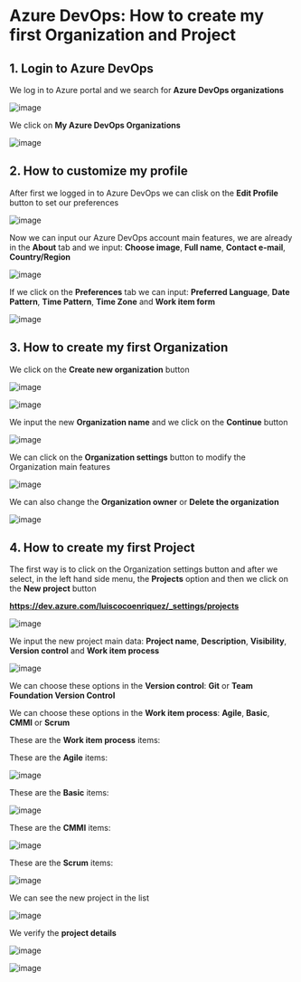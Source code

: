 # Azure DevOps: How to create my first Organization and Project

## 1. Login to Azure DevOps

We log in to Azure portal and we search for **Azure DevOps organizations**

![image](https://github.com/luiscoco/AzureDevops_Sample1_Create_myFirst_Organization_and_Project/assets/32194879/f0267616-aab6-4e91-a976-8fd0c7e570a5)

We click on **My Azure DevOps Organizations** 

![image](https://github.com/luiscoco/AzureDevops_Sample1_Create_myFirst_Organization_and_Project/assets/32194879/789b34e6-1c2a-4f75-8463-06efa5dc64d7)

## 2. How to customize my profile

After first we logged in to Azure DevOps we can clisk on the **Edit Profile** button to set our preferences

![image](https://github.com/luiscoco/AzureDevops_Sample1_Create_myFirst_Organization_and_Project/assets/32194879/f88863f9-5fc3-4886-8c15-0d779a75057e)

Now we can input our Azure DevOps account main features, we are already in the **About** tab and we input: **Choose image**, **Full name**, **Contact e-mail**, **Country/Region**

![image](https://github.com/luiscoco/AzureDevops_Sample1_Create_myFirst_Organization_and_Project/assets/32194879/96e40ac1-dd90-42b4-85c8-2a3cfb68a4ec)

If we click on the **Preferences** tab we can input: **Preferred Language**, **Date Pattern**, **Time Pattern**, **Time Zone** and **Work item form**

![image](https://github.com/luiscoco/AzureDevops_Sample1_Create_myFirst_Organization_and_Project/assets/32194879/bd3a7555-fa79-4d03-a009-e6f6265b96ec)

## 3. How to create my first Organization 

We click on the **Create new organization** button 

![image](https://github.com/luiscoco/AzureDevops_Sample1_Create_myFirst_Organization_and_Project/assets/32194879/2976b950-3d0b-4316-89f9-49d20592d3dc)

![image](https://github.com/luiscoco/AzureDevops_Sample1_Create_myFirst_Organization_and_Project/assets/32194879/86256f5f-a27f-43e9-a87a-0c7542418cad)

We input the new **Organization name** and we click on the **Continue** button

![image](https://github.com/luiscoco/AzureDevops_Sample1_Create_myFirst_Organization_and_Project/assets/32194879/273413eb-fc3d-418c-886d-73acdb008c6e)

We can click on the **Organization settings** button to modify the Organization main features

![image](https://github.com/luiscoco/AzureDevops_Sample1_Create_myFirst_Organization_and_Project/assets/32194879/08793d45-5203-4de9-9385-854e470c4d22)

We can also change the **Organization owner** or **Delete the organization**

![image](https://github.com/luiscoco/AzureDevops_Sample1_Create_myFirst_Organization_and_Project/assets/32194879/466b9bd6-6c4b-4c17-b29d-3932e6947cae)

## 4. How to create my first Project

The first way is to click on the Organization settings button and after we select, in the left hand side menu, the **Projects** option and then we click on the **New project** button

**https://dev.azure.com/luiscocoenriquez/_settings/projects**

![image](https://github.com/luiscoco/AzureDevops_Sample1_Create_myFirst_Organization_and_Project/assets/32194879/481e70c1-68bb-4867-941f-1324376ef9ae)

We input the new project main data: **Project name**, **Description**, **Visibility**, **Version control** and **Work item process**

![image](https://github.com/luiscoco/AzureDevops_Sample1_Create_myFirst_Organization_and_Project/assets/32194879/3bc9ee5f-b2e6-4667-9c35-98ebe9c57ee1)

We can choose these options in the **Version control**: **Git** or **Team Foundation Version Control**

We can choose these options in the **Work item process**: **Agile**, **Basic**, **CMMI** or **Scrum**

These are the **Work item process** items:

These are the **Agile** items:

![image](https://github.com/luiscoco/AzureDevops_Sample1_Create_myFirst_Organization_and_Project/assets/32194879/2141544c-4b4b-4b9c-97ce-e950e08e529f)

These are the **Basic** items:

![image](https://github.com/luiscoco/AzureDevops_Sample1_Create_myFirst_Organization_and_Project/assets/32194879/52ffe04c-ebc0-4946-a174-38c0957d08c1)

These are the **CMMI** items: 

![image](https://github.com/luiscoco/AzureDevops_Sample1_Create_myFirst_Organization_and_Project/assets/32194879/f1ef4231-3ceb-4c0a-b170-21e21568d692)

These are the **Scrum** items:

![image](https://github.com/luiscoco/AzureDevops_Sample1_Create_myFirst_Organization_and_Project/assets/32194879/85398892-08f5-4f3c-8c9d-679a78d326d0)

We can see the new project in the list

![image](https://github.com/luiscoco/AzureDevops_Sample1_Create_myFirst_Organization_and_Project/assets/32194879/001c5e8a-c478-4070-a748-df292fdaefbe)

We verify the **project details**

![image](https://github.com/luiscoco/AzureDevops_Sample1_Create_myFirst_Organization_and_Project/assets/32194879/0f2ddd37-1265-4609-bed6-8a82819d2aef)

![image](https://github.com/luiscoco/AzureDevops_Sample1_Create_myFirst_Organization_and_Project/assets/32194879/850d135a-7e8a-42cb-ad0a-918f7a1c1404)


